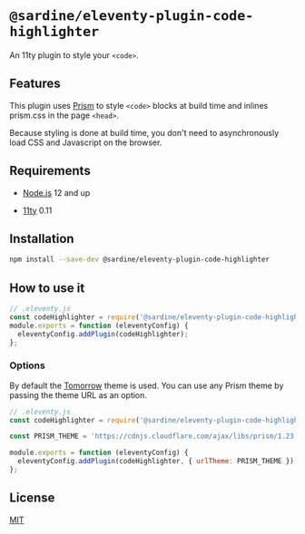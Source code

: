 # `@sardine/eleventy-plugin-code-highlighter`

An 11ty plugin to style your `<code>`.

## Features

This plugin uses [Prism](https://prismjs.com/) to style `<code>` blocks at build time and inlines prism.css in the page `<head>`.

Because styling is done at build time, you don't need to asynchronously load CSS and Javascript on the browser.

## Requirements

- [Node.js](https://nodejs.org/en/download/) 12 and up

- [11ty](https://www.11ty.dev/) 0.11

## Installation

```bash
npm install --save-dev @sardine/eleventy-plugin-code-highlighter
```

## How to use it

```javascript
// .eleventy.js
const codeHighlighter = require('@sardine/eleventy-plugin-code-highlighter');
module.exports = function (eleventyConfig) {
  eleventyConfig.addPlugin(codeHighlighter);
};
```

### Options

By default the [Tomorrow](https://cdnjs.cloudflare.com/ajax/libs/prism/1.19.0/themes/prism-tomorrow.min.css) theme is used. You can use any Prism theme by passing the theme URL as an option.

```javascript
// .eleventy.js
const codeHighlighter = require('@sardine/eleventy-plugin-code-highlighter');

const PRISM_THEME = 'https://cdnjs.cloudflare.com/ajax/libs/prism/1.23.0/themes/prism-twilight.min.css';

module.exports = function (eleventyConfig) {
  eleventyConfig.addPlugin(codeHighlighter, { urlTheme: PRISM_THEME });
};
```

## License

[MIT](./LICENSE)
